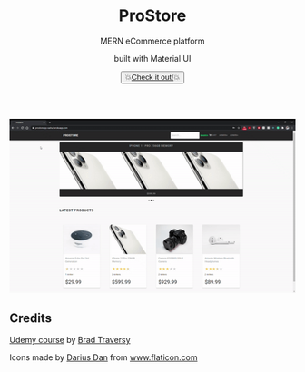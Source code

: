 

<div align="center">
<h1>ProStore</h1>
<p>MERN eCommerce platform</p>
<p>built with Material UI</p>
<button>💥<a href='https://prostoreapp-sasha.herokuapp.com/'>Check it out!</a>💥</button>

<br></br>

![Prostore gif demo](docs/prostore-demo.gif)
</div>



## Credits
[Udemy course](https://www.udemy.com/course/mern-ecommerce/) by [Brad Traversy](https://www.traversymedia.com/) 
<div>Icons made by <a href="https://www.flaticon.com/authors/darius-dan" title="Darius Dan">Darius Dan</a> from <a href="https://www.flaticon.com/" title="Flaticon">www.flaticon.com</a></div>